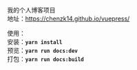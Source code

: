 我的个人博客项目 <br>
地址：https://chenzk14.github.io/vuepress/
<br>

使用：<br>
安装：**`yarn install`**
<br>
预览：**`yarn run docs:dev`**
<br>
打包：**`yarn run docs:build`**